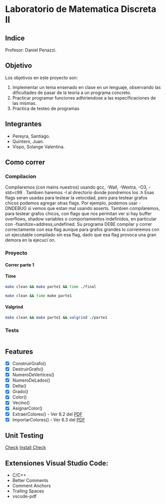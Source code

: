 # Laboratorio de Matematica Discreta II

## Indice



Profesor: Daniel Penazzi.

## Objetivo

Los objetivos en este proyecto son:
1. Implementar un tema ensenado en clase en un lenguaje, observando las dificultades de pasar de la teoria a un
programa concreto.
2. Practicar programar funciones adhiriendose a las especificaciones de las mismas.
3. Practica de testeo de programas

## Integrantes

- Pereyra, Santiago.
- Quintero, Juan.
- Vispo, Solange Valentina.

## Como correr

### Compilacion

Compilaremos (con mains nuestros) usando gcc, -Wall, -Wextra, -O3, -std=c99 . Tambien haremos -I al directorio
donde pondremos los .h
Esas flags seran usadas para testear la velocidad, pero para testear grafos chicos podemos agregar otras flags.
Por ejemplo, podemos usar -DNDEBUG si vemos que estan mal usando asserts.
Tambien compilaremos, para testear grafos chicos, con flags que nos permitan ver si hay buffer overflows,
shadow variables o comportamientos indefinidos, en particular con -fsanitize=address,undefined. Su programa
DEBE compilar y correr correctamente con esa flag aunque para grafos grandes lo correremos con un ejecutable
compilado sin esa flag, dado que esa flag provoca una gran demora en la ejecuci´on.

### Proyecto

#### Correr parte 1

#### Time

```bash
make clean && make parte1 && time ./final
```

```bash
make clean && time make parte1
```

#### Valgrind

```bash
make clean && make parte1 && valgrind ./parte1
```

### Tests

```bash
```

## Features

- [x] ConstruirGrafo()
- [x] DestruirGrafo()
- [x] NumeroDeVertices()
- [x] NumeroDeLados()
- [x] Delta()
- [x] Grado()
- [x] Color()
- [x] Vecino()
- [x] AsignarColor()
- [x] ExtraerColores() - Ver 6.2 del [PDF](PDFs/Parte1ProyectoMDII2024.pdf)
- [x] ImportarColores() - Ver 6.3 del [PDF](PDFs/Parte1ProyectoMDII2024.pdf)

## Unit Testing

[Check](https://libcheck.github.io/check/doc/check_html/check_3.html)
[Install Check](https://libcheck.github.io/check/web/install.html)

## Extensiones Visual Studio Code:

- C/C++
- Better Comments
- Comment Anchors
- Trailing Spaces
- vscode-pdf